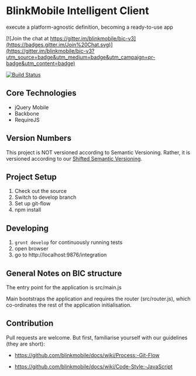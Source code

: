 # BlinkMobile Intelligent Client

execute a platform-agnostic definition, becoming a ready-to-use app

[![Join the chat at https://gitter.im/blinkmobile/bic-v3](https://badges.gitter.im/Join%20Chat.svg)](https://gitter.im/blinkmobile/bic-v3?utm_source=badge&utm_medium=badge&utm_campaign=pr-badge&utm_content=badge)

[![Build Status](https://travis-ci.org/blinkmobile/bic-v3.png)](https://travis-ci.org/blinkmobile/bic-v3)


## Core Technologies

* jQuery Mobile
* Backbone
* RequireJS


## Version Numbers

This project is NOT versioned according to Semantic Versioning. Rather, it is versioned according to our [Shifted Semantic Versioning](https://github.com/blinkmobile/docs/wiki/Process:-Semantic-Versioning#shifted-semantic-versioning).


## Project Setup

1. Check out the source
2. Switch to develop branch
3. Set up git-flow
4. npm install


## Developing

1. `grunt develop` for continuously running tests
2. open browser
3. go to http://localhost:9876/integration


## General Notes on BIC structure

The entry point for the application is src/main.js

Main bootstraps the application and requires the router (src/router.js), which co-ordinates the rest of the application initialisation.


## Contribution

Pull requests are welcome. But first, familiarise yourself with our guidelines (they are short):

- https://github.com/blinkmobile/docs/wiki/Process:-Git-Flow

- https://github.com/blinkmobile/docs/wiki/Code-Style:-JavaScript
